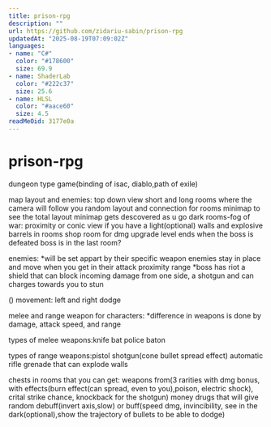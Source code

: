 ```yaml
---
title: prison-rpg
description: ""
url: https://github.com/zidariu-sabin/prison-rpg
updatedAt: "2025-08-19T07:09:02Z"
languages:
- name: "C#"
  color: "#178600"
  size: 69.9
- name: ShaderLab
  color: "#222c37"
  size: 25.6
- name: HLSL
  color: "#aace60"
  size: 4.5
readMeOid: 3177e0a
---
```

# prison-rpg
 
dungeon type game(binding of isac, diablo,path of exile)

map layout and enemies:
top down view short and long rooms where the camera will follow you random layout and connection for rooms minimap to see the total layout minimap gets descovered as u go dark rooms-fog of war: proximity or conic view if you have a light(optional) walls and explosive barrels in rooms shop room for dmg upgrade level ends when the boss is defeated boss is in the last room?

enemies:
*will be set appart by their specific weapon enemies stay in place and move when you get in their attack proximity range *boss has riot a shield that can block incoming damage from one side, a shotgun and can charges towards you to stun

() movement:
left and right dodge

melee and range weapon for characters:
*difference in weapons is done by damage, attack speed, and range

types of melee weapons:knife bat police baton

types of range weapons:pistol shotgun(cone bullet spread effect) automatic rifle grenade that can explode walls

chests in rooms that you can get: weapons from(3 rarities with dmg bonus, with effects(burn effect(can spread, even to you),poison, electric shock), crital strike chance, knockback for the shotgun) money drugs that will give random debuff(invert axis,slow) or buff(speed dmg, invincibility, see in the dark(optional),show the trajectory of bullets to be able to dodge)

